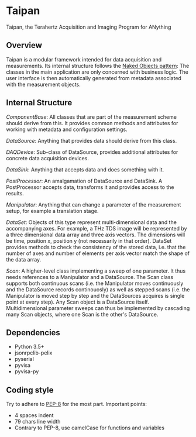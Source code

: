 Taipan
======

Taipan, the Terahertz Acquisition and Imaging Program for ANything

Overview
--------
Taipan is a modular framework intended for data acquisition and measurements.
Its internal structure follows the
[Naked Objects pattern](https://en.wikipedia.org/wiki/Naked_objects): The
classes in the main application are only concerned with business logic. The
user interface is then automatically generated from metadata associated with
the measurement objects.

Internal Structure
------------------
*ComponentBase*: All classes that are part of the measurement scheme should
derive from this. It provides common methods and attributes for working with
metadata and configuration settings.

*DataSource*: Anything that provides data should derive from this class.

*DAQDevice*: Sub-class of DataSource, provides additional attributes for
concrete data acquisition devices.

*DataSink*: Anything that accepts data and does something with it.

*PostProcessor*: An amalgamation of DataSource and DataSink. A PostProcessor
accepts data, transforms it and provides access to the results.

*Manipulator*: Anything that can change a parameter of the measurement setup,
for example a translation stage.

*DataSet*: Objects of this type represent multi-dimensional data and the
accompanying axes. For example, a THz TDS image will be represented by a
three dimensional data array and three axis vectors. The dimensions will be
time, position x, position y (not necessarily in that order). DataSet provides
methods to check the consistency of the stored data, i.e. that the number of
axes and number of elements per axis vector match the shape of the data array.

*Scan*: A higher-level class implementing a sweep of one parameter. It thus
needs references to a Manipulator and a DataSource. The Scan class supports
both continuous scans (i.e. the Manipulator moves continuously and the
DataSource records continouosly) as well as stepped scans (i.e. the Manipulator
is moved step by step and the DataSources acquires is single point at every
step).
Any Scan object is a DataSource itself. Multidimensional parameter sweeps can
thus be implemented by cascading many Scan objects, where one Scan is the
other's DataSource.

Dependencies
------------
* Python 3.5+
* jsonrpclib-pelix
* pyserial
* pyvisa
* pyvisa-py

Coding style
------------
Try to adhere to [PEP-8](https://www.python.org/dev/peps/pep-0008) for the most
part. Important points:
* 4 spaces indent
* 79 chars line width
* Contrary to PEP-8, use camelCase for functions and variables